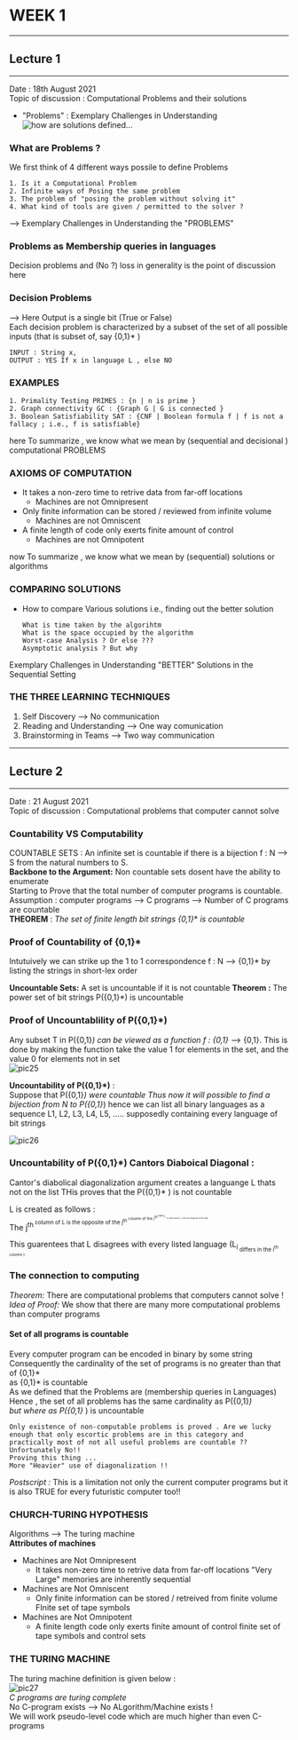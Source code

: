 # WEEK 1
---- 
## Lecture 1
----
Date : 18th August 2021 <br> 
Topic of discussion : Computational Problems and their solutions <br>
* "Problems" : Exemplary Challenges in Understanding <br>
![how are solutions defined...](Capture.PNG) <br>

### What are Problems ?
We first think of 4 different ways possile to define Problems
```
1. Is it a Computational Problem 
2. Infinite ways of Posing the same problem 
3. The problem of "posing the problem without solving it" 
4. What kind of tools are given / permitted to the solver ?
```
--> Exemplary Challenges in Understanding the "PROBLEMS"

### Problems as Membership queries in languages
Decision problems and (No ?) loss in generality is the point of discussion here<br>

### Decision Problems 
--> Here Output is a single bit (True or False)<br>
Each decision problem is characterized by a subset of the set of all possible inputs (that is subset of, say {0,1}* ) <br>
```
INPUT : String x,
OUTPUT : YES If x in language L , else NO 
```
### EXAMPLES
```
1. Primality Testing PRIMES : {n | n is prime }
2. Graph connectivity GC : {Graph G | G is connected }
3. Boolean Satisfiability SAT : {CNF | Boolean formula f | f is not a fallacy ; i.e., f is satisfiable}
```

here To summarize , we know what we mean by (sequential and decisional ) computational PROBLEMS <br>
### AXIOMS OF COMPUTATION 
* It takes a non-zero time to retrive data from far-off locations 
    - Machines are not Omnipresent
* Only finite information can be stored / reviewed from infinite volume 
    - Machines are not Omniscent
* A finite length of code only exerts finite amount of control
    - Machines are not Omnipotent

now To summarize , we know what we mean by (sequential) solutions or algorithms <br>
### COMPARING SOLUTIONS 
* How to compare Various solutions i.e., finding out the better solution 
    ```
    What is time taken by the algorihtm
    What is the space occupied by the algorithm
    Worst-case Analysis ? Or else ??? 
    Asymptotic analysis ? But why
    ```

Exemplary Challenges in Understanding "BETTER" Solutions in the Sequential Setting <br>

### THE THREE LEARNING TECHNIQUES 
1. Self Discovery --> No communication
2. Reading and Understanding --> One way comunication 
3. Brainstorming in Teams --> Two way communication

----
## Lecture 2
----
Date : 21 August 2021<br>
Topic of discussion : Computational problems that computer cannot solve<br>
### Countability VS Computability
COUNTABLE SETS : An infinite set is countable if there is a bijection f : N --> S from the natural numbers to S. <br>
**Backbone to the Argument:** Non countable sets dosent have the ability to enumerate  <br>
Starting to Prove that the total number of computer programs is countable.<br>
Assumption : computer programs --> C programs --> Number of C programs are countable<br>
**THEOREM** : *The set of finite length bit strings {0,1}** *is countable*<br>

### Proof of Countability of {0,1}* 
Intutuively we can strike up the 1 to 1 correspondence f : N --> {0,1}* by listing the strings in short-lex order 

**Uncountable Sets:**
A set is uncountable if it is not countable 
**Theorem :** The power set of bit strings P({0,1}*) is uncountable 

### Proof of Uncountablility of P({0,1}*)
Any subset T in P({0,1}*) can be viewed as a function f : {0,1}* -->  {0,1}. This is done by making the function take the value 1 for elements in the set, and the value 0 for elements not in set<br> 
![pic25](pic25.PNG)<br>

**Uncountability of P({0,1}*)** : <br>
Suppose that P({0,1}*) were countable 
Thus now it will possible to find a bijection from N to P({0,1}*)
hence we can list all binary languages as a sequence L1, L2, L3, L4, L5, ..... supposedly containing every language of bit strings 

![pic26](pic26.PNG)<br>

### Uncountability of P({0,1}*) Cantors Diaboical Diagonal :
Cantor's diabolical diagonalization argument creates a languange L thats not on the list THis proves that the P({0,1}* ) is not countable  

L is created as follows :<br>
    The j<sup>th<sup> column of L is the opposite of the j<sup>th<sup> column of the j<sup>th<sup> row L<sub>i<sub> . In other words, L is the anti-diagonal of the table <br>

This guarentees that L disagrees with every listed language (L<sub>i<sub>  differs in the i<sup>th<sup> column )   

### The connection to  computing 
*Theorem:* There are computational problems that computers cannot solve !<br>
*Idea of Proof:* We show that there are many more computational problems than computer programs <br>
#### Set of all programs is countable
Every computer program can be encoded in binary by some string
Consequently the cardinality of the set of programs is no greater than that of {0,1}* <br>
as {0,1}* is countable <br> 
As we defined that the Problems are (membership queries in Languages)<br>
Hence ,  the set of all problems has the same cardinality as P({0,1}*) <br>
but where as P({0,1}* ) is uncountable <br>
```
Only existence of non-computable problems is proved . Are we lucky enough that only escortic problems are in this category and practically most of not all useful problems are countable ??
Unfortunately No!! 
Proving this thing ...
More "Heavier" use of diagonalization !!
```

*Postscript :* This is a limitation not only the current computer programs but it is also TRUE for every futuristic computer too!!

### CHURCH-TURING HYPOTHESIS
Algorithms --> The turing machine <br>
**Attributes of machines** <br>
* Machines are Not Omnipresent 
    - It takes non-zero time to retrive data from far-off locations 
            "Very Large" memories are inherently sequential
* Machines are Not Omniscent 
    - Only finite information can be stored / retreived from finite volume 
            FInite set of tape symbols
* Machines are Not Omnipotent
    - A finite length code only exerts finite amount of control 
            finite set of tape symbols and control sets

### THE TURING MACHINE 
The turing machine definition is given below :<br>
![pic27](pic27.PNG)<br>
*C programs are turing complete* <br>
No C-program exists --> No ALgorithm/Machine exists ! <br>
We will work pseudo-level code which are much higher than even C-programs <br>

